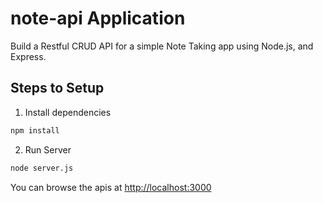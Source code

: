 # note-api Application

Build a Restful CRUD API for a simple Note Taking app using Node.js, and Express.

## Steps to Setup

1. Install dependencies

```bash
npm install
```

2. Run Server

```bash
node server.js
```

You can browse the apis at <http://localhost:3000>

